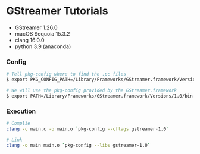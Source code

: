 # GStreamer Tutorials

- GStreamer 1.26.0
- macOS Sequoia 15.3.2
- clang 16.0.0
- python 3.9 (anaconda)

### Config

```sh
# Tell pkg-config where to find the .pc files
$ export PKG_CONFIG_PATH=/Library/Frameworks/GStreamer.framework/Versions/1.0/lib/pkgconfig

# We will use the pkg-config provided by the GStreamer.framework
$ export PATH=/Library/Frameworks/GStreamer.framework/Versions/1.0/bin:$PATH
```

### Execution

```sh
# Complie
clang -c main.c -o main.o `pkg-config --cflags gstreamer-1.0`

# Link
clang -o main main.o `pkg-config --libs gstreamer-1.0`
```

